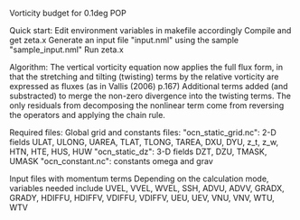 Vorticity budget for 0.1deg POP

Quick start:
Edit environment variables in makefile accordingly
Compile and get zeta.x
Generate an input file "input.nml" using the sample "sample_input.nml"
Run zeta.x

Algorithm:
The vertical vorticity equation now applies the full flux form, in that the stretching and tilting (twisting) terms by the relative vorticity are expressed as fluxes (as in Vallis (2006) p.167)
Additional terms added (and substracted) to merge the non-zero divergence into the twisting terms.
The only residuals from decomposing the nonlinear term come from reversing the operators and applying the chain rule.

Required files:
  Global grid and constants files:
  "ocn_static_grid.nc": 2-D fields ULAT, ULONG, UAREA, TLAT, TLONG, TAREA, DXU, DYU,
      z_t, z_w, HTN, HTE, HUS, HUW
  "ocn_static_dz": 3-D fields DZT, DZU, TMASK, UMASK
  "ocn_constant.nc": constants omega and grav

  Input files with momentum terms
  Depending on the calculation mode, variables needed include UVEL, VVEL, WVEL,
      SSH, ADVU, ADVV, GRADX, GRADY, HDIFFU, HDIFFV, VDIFFU, VDIFFV,
      UEU, UEV, VNU, VNV, WTU, WTV
